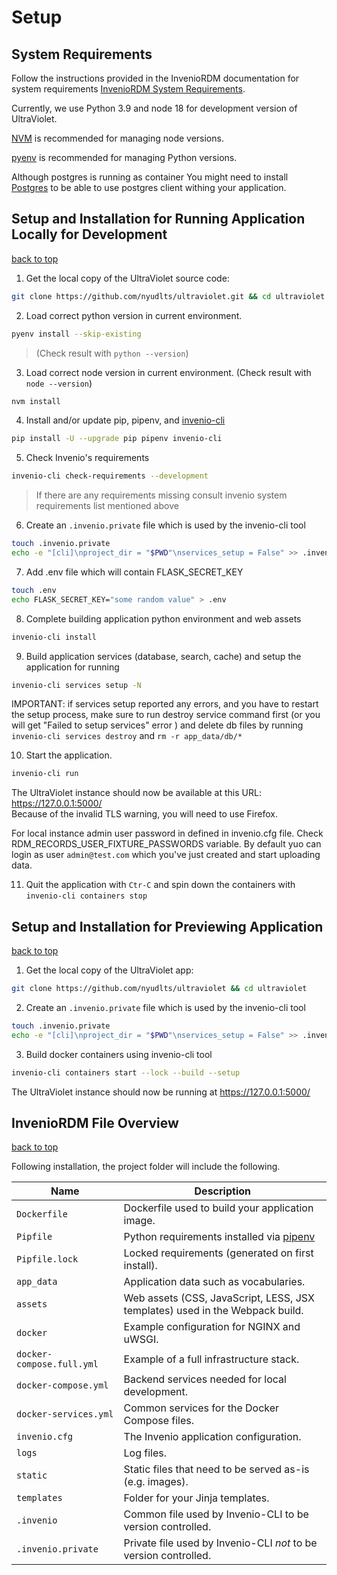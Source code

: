 # Setup


## System Requirements

Follow the instructions provided in the InvenioRDM documentation for system requirements [InvenioRDM System Requirements](https://inveniordm.docs.cern.ch/install/requirements/).

Currently, we use Python 3.9 and node 18 for development version of UltraViolet. 

[NVM](https://github.com/nvm-sh/nvm#installing-and-updating) is recommended for managing node versions. 
 
[pyenv](https://github.com/pyenv/pyenv#installation) is recommended for managing Python versions. 

Although postgres is running as container You might  need to install [Postgres](http://postgresguide.com/setup/install.html) to be able to use postgres client withing your application.


## Setup and Installation for Running Application Locally for Development 
[back to top](#setup)

1. Get the local copy of the UltraViolet source code:
  ```sh
  git clone https://github.com/nyudlts/ultraviolet.git && cd ultraviolet
  ```
2. Load correct python version in current environment.
  ```sh
  pyenv install --skip-existing
  ```
  > (Check result with `python --version`)

3. Load correct node version in current environment. (Check result with `node --version`)
  ```sh
  nvm install
  ```

4. Install and/or update pip, pipenv, and [invenio-cli](https://invenio-cli.readthedocs.io/en/latest/)
  ```sh
  pip install -U --upgrade pip pipenv invenio-cli
  ```

5. Check Invenio's requirements
  ```sh
  invenio-cli check-requirements --development 
  ```
  > If there are any requirements missing consult invenio system requirements list mentioned above 

6. Create an `.invenio.private` file which is used by the invenio-cli tool
  ```sh
  touch .invenio.private
  echo -e "[cli]\nproject_dir = "$PWD"\nservices_setup = False" >> .invenio.private
  ```

7. Add .env file which will contain FLASK_SECRET_KEY
  ```sh
  touch .env
  echo FLASK_SECRET_KEY="some random value" > .env
  ```

8. Complete building application python environment and web assets
  ```sh
  invenio-cli install
  ```

9. Build application services (database, search, cache) and setup the application for running
  ```sh
  invenio-cli services setup -N
  ```
  IMPORTANT: if services setup reported any errors, and you have to restart the setup process, make sure to run
  destroy service command first (or you will get "Failed to setup services" error ) and delete db files by running `invenio-cli services destroy` and `rm -r app_data/db/*`


10. Start the application.
  ```sh
  invenio-cli run
  ```

  The UltraViolet instance should now be available at this URL: <https://127.0.0.1:5000/>  
  Because of the invalid TLS warning, you will need to use Firefox.

  For local instance admin user password in defined in invenio.cfg file. Check RDM_RECORDS_USER_FIXTURE_PASSWORDS variable. By default yuo can login as user `admin@test.com` which you've just created and start uploading data. 

11. Quit the application with `Ctr-C` and spin down the containers with `invenio-cli containers stop`



## Setup and Installation for Previewing Application 
[back to top](#setup)

1. Get the local copy of the UltraViolet app:
  ```sh
  git clone https://github.com/nyudlts/ultraviolet && cd ultraviolet
  ```
2. Create an `.invenio.private` file which is used by the invenio-cli tool
  ```sh
  touch .invenio.private
  echo -e "[cli]\nproject_dir = "$PWD"\nservices_setup = False" >> .invenio.private
  ```

3. Build docker containers using invenio-cli tool
  ```sh
  invenio-cli containers start --lock --build --setup
  ```
  The UltraViolet instance should now be running at <https://127.0.0.1:5000/>



## InvenioRDM File Overview
[back to top](#setup)

Following installation, the project folder will include the following. 

| Name | Description |
|---|---|
| ``Dockerfile`` | Dockerfile used to build your application image. |
| ``Pipfile`` | Python requirements installed via [pipenv](https://pipenv.pypa.io) |
| ``Pipfile.lock`` | Locked requirements (generated on first install). |
| ``app_data`` | Application data such as vocabularies. |
| ``assets`` | Web assets (CSS, JavaScript, LESS, JSX templates) used in the Webpack build. |
| ``docker`` | Example configuration for NGINX and uWSGI. |
| ``docker-compose.full.yml`` | Example of a full infrastructure stack. |
| ``docker-compose.yml`` | Backend services needed for local development. |
| ``docker-services.yml`` | Common services for the Docker Compose files. |
| ``invenio.cfg`` | The Invenio application configuration. |
| ``logs`` | Log files. |
| ``static`` | Static files that need to be served as-is (e.g. images). |
| ``templates`` | Folder for your Jinja templates. |
| ``.invenio`` | Common file used by Invenio-CLI to be version controlled. |
| ``.invenio.private`` | Private file used by Invenio-CLI *not* to be version controlled. |
